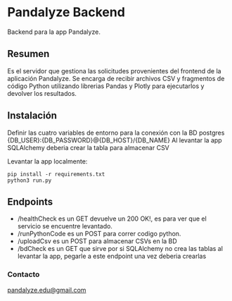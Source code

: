 # Pandalyze Backend
Backend para la app Pandalyze.


## Resumen
Es el servidor que gestiona las solicitudes provenientes del frontend de la aplicación Pandalyze. Se encarga de recibir archivos CSV y fragmentos de código Python utilizando librerias Pandas y Plotly para ejecutarlos y devolver los resultados.


## Instalación
Definir las cuatro variables de entorno para la conexión con la BD postgres {DB_USER}:{DB_PASSWORD}@{DB_HOST}/{DB_NAME}
Al levantar la app SQLAlchemy deberia crear la tabla para almacenar CSV

Levantar la app localmente:
```
pip install -r requirements.txt
python3 run.py
```

## Endpoints
- /healthCheck es un GET devuelve un 200 OK!, es para ver que el servicio se encuentre levantado.
- /runPythonCode es un POST para correr codigo python.
- /uploadCsv es un POST para almacenar CSVs en la BD
- /bdCheck es un GET que sirve por si SQLAlchemy no crea las tablas al levantar la app, pegarle a este endpoint una vez deberia crearlas

### Contacto
pandalyze.edu@gmail.com
